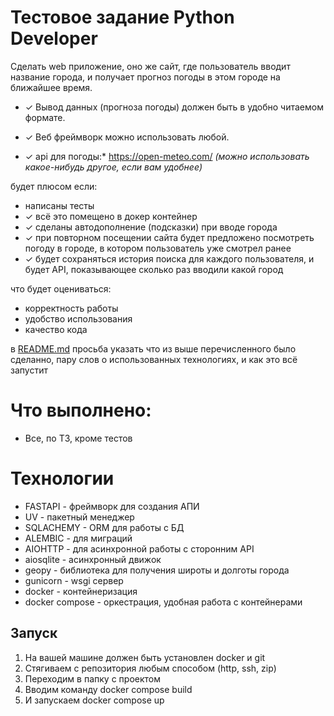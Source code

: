 # Тестовое задание Python **Developer**

Сделать web приложение, оно же сайт, где пользователь вводит название города, и получает прогноз погоды в этом городе на ближайшее время.

 - &check; Вывод данных (прогноза погоды) должен быть в удобно читаемом формате. 

 - &check; Веб фреймворк можно использовать любой.

 - &check; api для погоды:* https://open-meteo.com/ *(можно использовать какое-нибудь другое, если вам удобнее)*

будет плюсом если:

- написаны тесты
- &check; всё это помещено в докер контейнер
- &check; сделаны автодополнение (подсказки) при вводе города
- &check; при повторном посещении сайта будет предложено посмотреть погоду в городе, в котором пользователь уже смотрел ранее
- &check; будет сохраняться история поиска для каждого пользователя, и будет API, показывающее сколько раз вводили какой город

что будет оцениваться:

- корректность работы
- удобство использования
- качество кода

в [README.md](http://readme.md/) просьба указать что из выше перечисленного было сделанно, пару слов о использованных технологиях, и как это всё запустит

# Что выполнено:
- Все, по ТЗ, кроме тестов

# Технологии
- FASTAPI - фреймворк для создания АПИ
- UV - пакетный менеджер
- SQLACHEMY - ORM для работы с БД
- ALEMBIC - для миграций
- AIOHTTP - для асинхронной работы с сторонним API
- aiosqlite - асинхронный движок
- geopy - библиотека для получения широты и долготы города
- gunicorn - wsgi сервер
- docker - контейнеризация
- docker compose - оркестрация, удобная работа с контейнерами

## Запуск

1. На вашей машине должен быть установлен docker и git
2. Стягиваем с репозитория любым способом (http, ssh, zip)
3. Переходим в папку с проектом
4. Вводим команду docker compose build 
5. И запускаем docker compose up